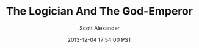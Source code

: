 ---
layout: podcast
title: "The Logician And The God-Emperor"
author: Scott Alexander
description: https://slatestarcodex.com/2013/12/04/the-logician-and-the-god-emperor/
date: 2013-12-04 17:54:00 PST
length: 417716
duration: 104
guid: the-logician-and-the-god-emperor
---